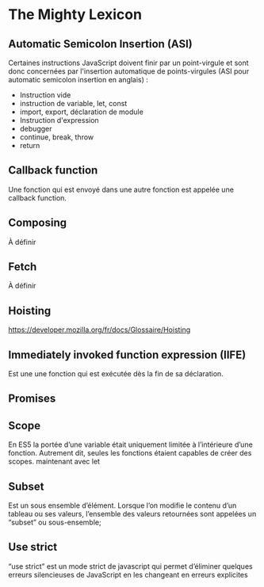 # The Mighty Lexicon


## Automatic Semicolon Insertion (ASI)
Certaines instructions JavaScript doivent finir par un point-virgule et sont donc concernées par l'insertion automatique de points-virgules (ASI pour automatic semicolon insertion en anglais) :

* Instruction vide
* instruction de variable, let, const
* import, export, déclaration de module
* Instruction d'expression
* debugger
* continue, break, throw
* return

## Callback function
Une fonction qui est envoyé dans une autre fonction est appelée une callback function.

## Composing 
À définir 

## Fetch
À définir 	

## Hoisting
https://developer.mozilla.org/fr/docs/Glossaire/Hoisting

## Immediately invoked function expression (IIFE)
Est une une fonction qui est exécutée dès la fin de sa déclaration.

## Promises

## Scope
En ES5 la portée d’une variable était uniquement limitée à l’intérieure d’une fonction. Autrement dit, seules les fonctions étaient capables de créer des scopes. maintenant avec let


## Subset
Est un sous ensemble d’élément. Lorsque l’on modifie le contenu d’un tableau ou ses valeurs, l’ensemble des valeurs retournées sont appelées un “subset” ou sous-ensemble;

## Use strict
“use strict” est un mode strict de javascript qui permet d’éliminer quelques erreurs silencieuses de JavaScript en les changeant en erreurs explicites 

